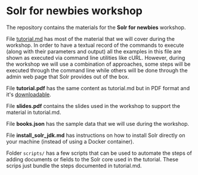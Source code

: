 # Solr for newbies workshop

The repository contains the materials for the **Solr for newbies** workshop.

File [tutorial.md](https://github.com/hectorcorrea/solr-for-newbies/blob/main/tutorial.md) has most of the material that we will cover during the workshop. In order to have a textual record of the commands to execute (along with their parameters and output) all the examples in this file are shown as executed via command line utilities like cURL. However, during the workshop we will use a combination of approaches, some steps will be executed through the command line while others will be done through the admin web page that Solr provides out of the box.

File **tutorial.pdf** has the same content as tutorial.md but in PDF format and it's [downloadable]( https://github.com/hectorcorrea/solr-for-newbies/raw/main/tutorial.pdf).

File **slides.pdf** contains the slides used in the workshop to support the material in tutorial.md.

File **books.json** has the sample data that we will use during the workshop.

File **install_solr_jdk.md** has instructions on how to install Solr directly on your machine (instead of using a Docker container).

Folder `scripts/` has a few scripts that can be used to automate the steps of adding documents or fields to the Solr core used in the tutorial. These scrips just bundle the steps documented in tutorial.md.
